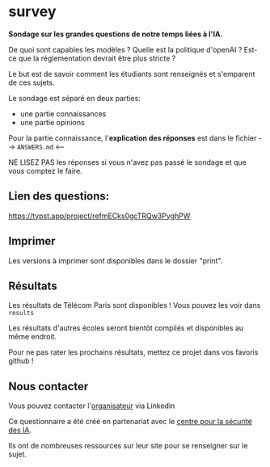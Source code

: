 # survey

**Sondage sur les grandes questions de notre temps liées à l'IA.**

De quoi sont capables les modèles ? Quelle est la politique d'openAI ? Est-ce que la réglementation devrait être plus stricte ?

Le but est de savoir comment les étudiants sont renseignés et s'emparent de ces sujets.

Le sondage est séparé en deux parties:
- une partie connaissances
- une partie opinions

Pour la partie connaissance, l'**explication des réponses** est dans le fichier 
--> `ANSWERS.md` <--

NE LISEZ PAS les réponses si vous n'avez pas passé le sondage et que vous comptez le faire.

## Lien des questions:

https://typst.app/project/refmECks0gcTRQw3PyghPW

## Imprimer

Les versions à imprimer sont disponibles dans le dossier "print".

## Résultats

Les résultats de Télécom Paris sont disponibles !
Vous pouvez les voir dans `results`

Les résultats d'autres écoles seront bientôt compilés et disponibles au même endroit.

Pour ne pas rater les prochains résultats, mettez ce projet dans vos favoris github !


## Nous contacter

Vous pouvez contacter l'[organisateur](https://www.linkedin.com/in/antonin-peronnet-a5496a242/) via Linkedin

Ce questionnaire a été créé en partenariat avec le [centre pour la sécurité des IA](https://www.securite-ia.fr/).

Ils ont de nombreuses ressources sur leur site pour se renseigner sur le sujet.
